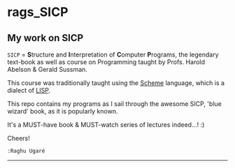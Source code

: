 rags_SICP
=========

## My work on SICP

`SICP` = **S**tructure and **I**nterpretation of **C**omputer **P**rograms, the legendary text-book as well as course on Programming taught by Profs. Harold Abelson & Gerald Sussman.

This course was traditionally taught using the [Scheme][link_Scheme] language, which is a dialect of [LISP][link_LISP].

This repo contains my programs as I sail through the awesome SICP, 'blue wizard' book, as it is popularly known.

It's a MUST-have book & MUST-watch series of lectures indeed...! :)

Cheers!

`:Raghu Ugaré` 

---

[link_LISP]: http://en.wikipedia.org/wiki/Lisp_%28programming_language%29
[link_Scheme]: http://en.wikipedia.org/wiki/Scheme_(programming_language)
